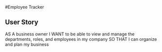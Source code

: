 #Employee Tracker

## User Story
AS A business owner
I WANT to be able to view and manage the departments, roles, and employees in my company
SO THAT I can organize and plan my business
